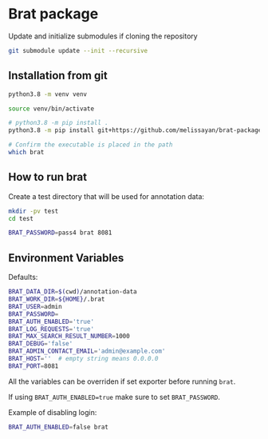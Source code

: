 # Brat package

Update and initialize submodules if cloning the repository
```bash
git submodule update --init --recursive
```

## Installation from git

```bash
python3.8 -m venv venv

source venv/bin/activate

# python3.8 -m pip install .
python3.8 -m pip install git+https://github.com/melissayan/brat-package.git

# Confirm the executable is placed in the path
which brat
```

## How to run brat

Create a test directory that will be used for annotation data:

```bash
mkdir -pv test
cd test

BRAT_PASSWORD=pass4 brat 8081
```

## Environment Variables

Defaults:

```bash
BRAT_DATA_DIR=$(cwd)/annotation-data
BRAT_WORK_DIR=${HOME}/.brat
BRAT_USER=admin
BRAT_PASSWORD=
BRAT_AUTH_ENABLED='true'
BRAT_LOG_REQUESTS='true'
BRAT_MAX_SEARCH_RESULT_NUMBER=1000
BRAT_DEBUG='false'
BRAT_ADMIN_CONTACT_EMAIL='admin@example.com'
BRAT_HOST=''  # empty string means 0.0.0.0
BRAT_PORT=8081
```

All the variables can be overriden if set exporter before running `brat`.

If using `BRAT_AUTH_ENABLED=true` make sure to set `BRAT_PASSWORD`.

Example of disabling login:

```bash
BRAT_AUTH_ENABLED=false brat
```
